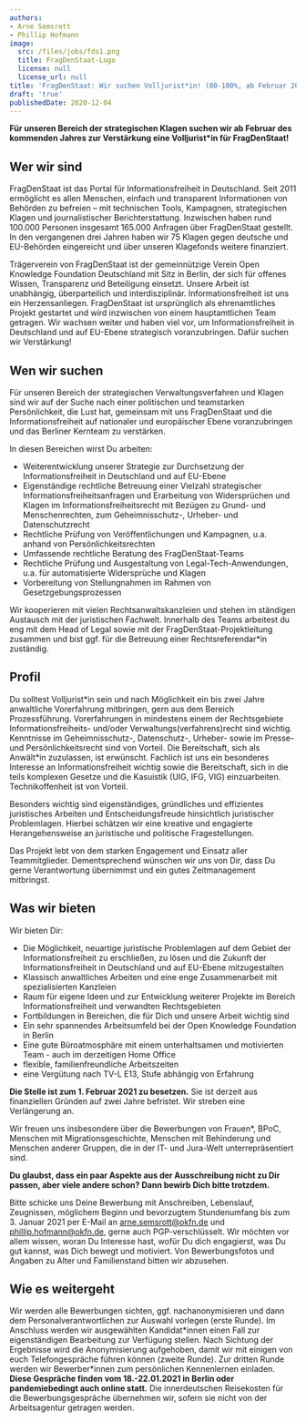 ```yaml
---
authors:
- Arne Semsrott
- Phillip Hofmann
image:
  src: /files/jobs/fds1.png
  title: FragDenStaat-Logo
  license: null
  license_url: null
title: 'FragDenStaat: Wir suchen Volljurist*in! (80-100%, ab Februar 2021)'
draft: 'true'
publishedDate: 2020-12-04
---
```


**Für unseren Bereich der strategischen Klagen suchen wir ab Februar des kommenden Jahres zur Verstärkung eine Volljurist\*in für FragDenStaat!**

## Wer wir sind

FragDenStaat ist das Portal für Informationsfreiheit in Deutschland. Seit 2011 ermöglicht es allen Menschen, einfach und transparent Informationen von Behörden zu befreien – mit technischen Tools, Kampagnen, strategischen Klagen und journalistischer Berichterstattung. Inzwischen haben rund 100.000 Personen insgesamt 165.000 Anfragen über FragDenStaat gestellt. In den vergangenen drei Jahren haben wir 75 Klagen gegen deutsche und EU-Behörden eingereicht und über unseren Klagefonds weitere finanziert.

Trägerverein von FragDenStaat ist der gemeinnützige Verein Open Knowledge Foundation Deutschland mit Sitz in Berlin, der sich für offenes Wissen, Transparenz und Beteiligung einsetzt. Unsere Arbeit ist unabhängig, überparteilich und interdisziplinär. Informationsfreiheit ist uns ein Herzensanliegen. FragDenStaat ist ursprünglich als ehrenamtliches Projekt gestartet und wird inzwischen von einem hauptamtlichen Team getragen. Wir wachsen weiter und haben viel vor, um Informationsfreiheit in Deutschland und auf EU-Ebene strategisch voranzubringen. Dafür suchen wir Verstärkung!

## Wen wir suchen

Für unseren Bereich der strategischen Verwaltungsverfahren und Klagen sind wir auf der Suche nach einer politischen und teamstarken Persönlichkeit, die Lust hat, gemeinsam mit uns FragDenStaat und die Informationsfreiheit auf nationaler und europäischer Ebene voranzubringen und das Berliner Kernteam zu verstärken. 

In diesen Bereichen wirst Du arbeiten:

- Weiterentwicklung unserer Strategie zur Durchsetzung der Informationsfreiheit in Deutschland und auf EU-Ebene
- Eigenständige rechtliche Betreuung einer Vielzahl strategischer Informationsfreiheitsanfragen und Erarbeitung von Widersprüchen und Klagen im Informationsfreiheitsrecht mit Bezügen zu Grund- und Menschenrechten, zum Geheimnisschutz-, Urheber- und Datenschutzrecht
- Rechtliche Prüfung von Veröffentlichungen und Kampagnen, u.a. anhand von Persönlichkeitsrechten
- Umfassende rechtliche Beratung des FragDenStaat-Teams
- Rechtliche Prüfung und Ausgestaltung von Legal-Tech-Anwendungen, u.a. für automatisierte Widersprüche und Klagen
- Vorbereitung von Stellungnahmen im Rahmen von Gesetzgebungsprozessen

Wir kooperieren mit vielen Rechtsanwaltskanzleien und stehen im ständigen Austausch mit der juristischen Fachwelt. Innerhalb des Teams arbeitest du eng mit dem Head of Legal sowie mit der FragDenStaat-Projektleitung zusammen und bist ggf. für die Betreuung einer Rechtsreferendar*in zuständig.

## Profil

Du solltest Volljurist\*in sein und nach Möglichkeit ein bis zwei Jahre anwaltliche Vorerfahrung mitbringen, gern aus dem Bereich Prozessführung. Vorerfahrungen in mindestens einem der Rechtsgebiete Informationsfreiheits- und/oder Verwaltungs(verfahrens)recht sind wichtig. Kenntnisse im Geheimnisschutz-, Datenschutz-, Urheber- sowie im Presse- und Persönlichkeitsrecht sind von Vorteil. Die Bereitschaft, sich als Anwält*in zuzulassen, ist erwünscht. Fachlich ist uns ein besonderes Interesse an Informationsfreiheit wichtig sowie die Bereitschaft, sich in die teils komplexen Gesetze und die Kasuistik (UIG, IFG, VIG) einzuarbeiten. Technikoffenheit ist von Vorteil.

Besonders wichtig sind eigenständiges, gründliches und effizientes juristisches Arbeiten und Entscheidungsfreude hinsichtlich juristischer Problemlagen. Hierbei schätzen wir eine kreative und engagierte Herangehensweise an juristische und politische Fragestellungen.

Das Projekt lebt von dem starken Engagement und Einsatz aller Teammitglieder. Dementsprechend wünschen wir uns von Dir, dass Du gerne Verantwortung übernimmst und ein gutes Zeitmanagement mitbringst.

## Was wir bieten

Wir bieten Dir:

- Die Möglichkeit, neuartige juristische Problemlagen auf dem Gebiet der Informationsfreiheit zu erschließen, zu lösen und die Zukunft der Informationsfreiheit in Deutschland und auf EU-Ebene mitzugestalten
- Klassisch anwaltliches Arbeiten und eine enge Zusammenarbeit mit spezialisierten Kanzleien
- Raum für eigene Ideen und zur Entwicklung weiterer Projekte im Bereich Informationsfreiheit und verwandten Rechtsgebieten
- Fortbildungen in Bereichen, die für Dich und unsere Arbeit wichtig sind
- Ein sehr spannendes Arbeitsumfeld bei der Open Knowledge Foundation in Berlin
- Eine gute Büroatmosphäre mit einem unterhaltsamen und motivierten Team - auch im derzeitigen Home Office
- flexible, familienfreundliche Arbeitszeiten
- eine Vergütung nach TV-L E13, Stufe abhängig von Erfahrung

**Die Stelle ist zum 1. Februar 2021 zu besetzen.** Sie ist derzeit aus finanziellen Gründen auf zwei Jahre befristet. Wir streben eine Verlängerung an.

Wir freuen uns insbesondere über die Bewerbungen von Frauen*, BPoC, Menschen mit Migrationsgeschichte, Menschen mit Behinderung und Menschen anderer Gruppen, die in der IT- und Jura-Welt unterrepräsentiert sind.

**Du glaubst, dass ein paar Aspekte aus der Ausschreibung nicht zu Dir passen, aber viele andere schon? Dann bewirb Dich bitte trotzdem.**

Bitte schicke uns Deine Bewerbung mit Anschreiben, Lebenslauf, Zeugnissen, möglichem Beginn und bevorzugtem Stundenumfang bis zum 3. Januar 2021 per E-Mail an arne.semsrott@okfn.de und phillip.hofmann@okfn.de, gerne auch PGP-verschlüsselt. Wir möchten vor allem wissen, woran Du Interesse hast, wofür Du dich engagierst, was Du gut kannst, was Dich bewegt und motiviert. Von Bewerbungsfotos und Angaben zu Alter und Familienstand bitten wir abzusehen.

## Wie es weitergeht

Wir werden alle Bewerbungen sichten, ggf. nachanonymisieren und dann dem Personalverantwortlichen zur Auswahl vorlegen (erste Runde). Im Anschluss werden wir ausgewählten Kandidat\*innen einen Fall zur eigenständigen Bearbeitung zur Verfügung stellen. Nach Sichtung der Ergebnisse wird die Anonymisierung aufgehoben, damit wir mit einigen von euch Telefongespräche führen können (zweite Runde). Zur dritten Runde werden wir Bewerber\*innen zum persönlichen Kennenlernen einladen. **Diese Gespräche finden vom 18.-22.01.2021 in Berlin oder pandemiebedingt auch online statt.** Die innerdeutschen Reisekosten für die Bewerbungsgespräche übernehmen wir, sofern sie nicht von der Arbeitsagentur getragen werden.